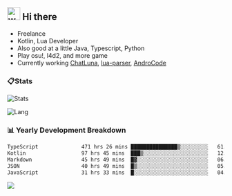 ## <img alt="wave" src="https://raw.githubusercontent.com/MartinHeinz/MartinHeinz/master/wave.gif" width="30px"> Hi there

- Freelance
- Kotlin, Lua Developer
- Also good at a little Java, Typescript, Python
- Play osu!, l4d2, and more game
- Currently working [ChatLuna](https://github.com/ChatLunaLab), [lua-parser](https://github.com/dingyi222666/lua-parser), [AndroCode](https://github.com/dingyi222666/AndroCode)

### 📋Stats

![Stats](https://github-readme-stats.vercel.app/api?username=dingyi222666&show_icons=true&icon_color=47A69E&title_color=47A69E&count_private=true)    

![Lang](https://github-readme-stats.vercel.app/api/top-langs/?username=dingyi222666&layout=compact&title_color=47A69E&hide=html,css,c,c%2B%2B)   


### 📊 Yearly Development Breakdown

<!--START_SECTION:waka-->

```txt
TypeScript              471 hrs 26 mins ███████████████▒░░░░░░░░░   61.87 %
Kotlin                  97 hrs 45 mins  ███▒░░░░░░░░░░░░░░░░░░░░░   12.83 %
Markdown                45 hrs 49 mins  █▓░░░░░░░░░░░░░░░░░░░░░░░   06.01 %
JSON                    40 hrs 49 mins  █▒░░░░░░░░░░░░░░░░░░░░░░░   05.36 %
JavaScript              31 hrs 33 mins  █░░░░░░░░░░░░░░░░░░░░░░░░   04.14 %
```

<!--END_SECTION:waka-->

![](https://komarev.com/ghpvc/?username=dingyi222666)

